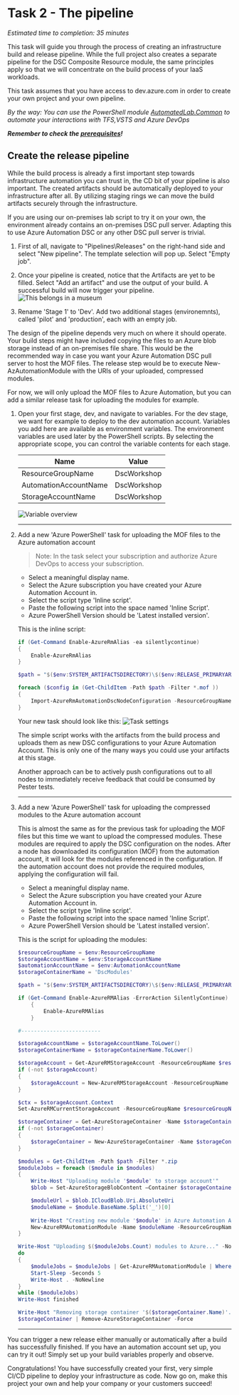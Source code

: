 # Task 2 - The pipeline

*Estimated time to completion: 35 minutes*

This task will guide you through the process of creating an infrastructure build and release pipeline. While the full project also creates a separate pipeline for the DSC Composite Resource module, the same principles apply so that we will concentrate on the build process of your IaaS workloads.  

This task assumes that you have access to dev.azure.com in order to create your own project and your own pipeline.  

*By the way: You can use the PowerShell module [AutomatedLab.Common](https://github.com/automatedlab/automatedlab.common) to automate your interactions with TFS,VSTS and Azure DevOps*

***Remember to check the [prerequisites](..\CheckPrereq.ps1)!***

## Create the release pipeline

While the build process is already a first important step towards infrastructure automation you can trust in, the CD bit of your pipeline is also important. The created artifacts should be automatically deployed to your infrastructure after all. By utilizing staging rings we can move the build artifacts securely through the infrastructure.

If you are using our on-premises lab script to try it on your own, the environment already contains an on-premises DSC pull server. Adapting this to use Azure Automation DSC or any other DSC pull server is trivial.

1. First of all, navigate to "Pipelines\Releases" on the right-hand side and select "New pipeline".
The template selection will pop up. Select "Empty job".

1. Once your pipeline is created, notice that the Artifacts are yet to be filled. Select "Add an artifact" and use the output of your build. A successful build will now trigger your pipeline.  
    ![This belongs in a museum](./img/AddArtifact.png)
1. Rename 'Stage 1' to 'Dev'. Add two additional stages (environemnts), called 'pilot' and 'production', each with an empty job.

The design of the pipeline depends very much on where it should operate. Your build steps might have included copying the files to an Azure blob storage instead of an on-premises file share. This would be the recommended way in case you want your Azure Automation DSC pull server to host the MOF files. The release step would be to execute New-AzAutomationModule with the URIs of your uploaded, compressed modules.

For now, we will only upload the MOF files to Azure Automation, but you can add a similar release task for uploading the modules for example.

1. Open your first stage, dev, and navigate to variables. For the dev stage, we want for example to deploy to the dev automation account. Variables you add here are available as environment variables. The environment variables are used later by the PowerShell scripts. By selecting the appropriate scope, you can control the variable contents for each stage.

    |Name | Value
    |-|-|
    ResourceGroupName | DscWorkshop
    AutomationAccountName | DscWorkshop
    StorageAccountName | DscWorkshop

    ![Variable overview](./img/ReleaseVariables.png)

    ---

1. Add a new 'Azure PowerShell' task for uploading the MOF files to the Azure automation account
    
    > Note: In the task select your subscription and authorize Azure DevOps to access your subscription.

    - Select a meaningful display name.
    - Select the Azure subscription you have created your Azure Automation Account in.
    - Select the script type 'Inline script'.
    - Paste the following script into the space named 'Inline Script'.
    - Azure PowerShell Version should be 'Latest installed version'.

    This is the inline script:
    ```powershell
    if (Get-Command Enable-AzureRmAlias -ea silentlycontinue)
    {
        Enable-AzureRmAlias
    }
    
    $path = "$($env:SYSTEM_ARTIFACTSDIRECTORY)\$($env:RELEASE_PRIMARYARTIFACTSOURCEALIAS)\MOF"
    
    foreach ($config in (Get-ChildItem -Path $path -Filter *.mof ))
    {
        Import-AzureRmAutomationDscNodeConfiguration -ResourceGroupName $env:ResourceGroupName -AutomationAccountName $env:AutomationAccountName -Path $config.FullName -ConfigurationName $config.BaseName -Verbose -Force
    }
    ```

    Your new task should look like this:
    ![Task settings](./img/AutomationDscTask.png)
    

    The simple script works with the artifacts from the build process and uploads them as new DSC configurations to your Azure Automation Account. This is only one of the many ways you could use your artifacts at this stage.

    Another approach can be to actively push configurations out to all nodes to immediately receive feedback that could be consumed by Pester tests.

    ---

1. Add a new 'Azure PowerShell' task for uploading the compressed modules to the Azure automation account
    
    This is almost the same as for the previous task for uploading the MOF files but this time we want to upload the compressed modules. These modules are required to apply the DSC configuration on the nodes. After a node has downloaded its configuration (MOF) from the automation account, it will look for the modules referenced in the configuration. If the automation account does not provide the required modules, applying the configuration will fail.

    - Select a meaningful display name.
    - Select the Azure subscription you have created your Azure Automation Account in.
    - Select the script type 'Inline script'.
    - Paste the following script into the space named 'Inline Script'.
    - Azure PowerShell Version should be 'Latest installed version'.

    This is the script for uploading the modules:
    ``` PowerShell
    $resourceGroupName = $env:ResourceGroupName
    $storageAccountName = $env:StorageAccountName 
    $automationAccountName = $env:AutomationAccountName
    $storageContainerName = 'DscModules'
    
    $path = "$($env:SYSTEM_ARTIFACTSDIRECTORY)\$($env:RELEASE_PRIMARYARTIFACTSOURCEALIAS)\Compressed Modules"
    
    if (Get-Command Enable-AzureRMAlias -ErrorAction SilentlyContinue)
        {
            Enable-AzureRMAlias
        }
    
    #-------------------------
    
    $storageAccountName = $storageAccountName.ToLower()
    $storageContainerName = $storageContainerName.ToLower()
    
    $storageAccount = Get-AzureRMStorageAccount -ResourceGroupName $resourceGroupName -Name $storageAccountName -ErrorAction SilentlyContinue
    if (-not $storageAccount)
    {
        $storageAccount = New-AzureRMStorageAccount -ResourceGroupName $resourceGroupName -Name $storageAccountName -Location WestEurope -SkuName Standard_GRS
    }
    
    $ctx = $storageAccount.Context
    Set-AzureRMCurrentStorageAccount -ResourceGroupName $resourceGroupName -Name $storageAccountName | Out-Null
    
    $storageContainer = Get-AzureStorageContainer -Name $storageContainerName -Context $ctx -ErrorAction SilentlyContinue
    if (-not $storageContainer)
    {
        $storageContainer = New-AzureStorageContainer -Name $storageContainerName -Context $ctx -Permission Blob
    }
    
    $modules = Get-ChildItem -Path $path -Filter *.zip
    $moduleJobs = foreach ($module in $modules)
    {
        Write-Host "Uploading module '$module' to storage account'"
        $blob = Set-AzureStorageBlobContent –Container $storageContainerName -File $module.FullName -Blob $module.Name -Force
    
        $moduleUrl = $blob.ICloudBlob.Uri.AbsoluteUri
        $moduleName = $module.BaseName.Split('_')[0]
        
        Write-Host "Creating new module '$module' in Azure Automation Account"
        New-AzureRMAutomationModule -Name $moduleName -ResourceGroupName $resourceGroupName -AutomationAccountName $automationAccountName -ContentLinkUri $moduleUrl
    }
    
    Write-Host "Uploading $($moduleJobs.Count) modules to Azure..." -NoNewline
    do
    {
        $moduleJobs = $moduleJobs | Get-AzureRMAutomationModule | Where-Object { $_.ProvisioningState -ne 'Succeeded' }
        Start-Sleep -Seconds 5
        Write-Host . -NoNewline
    }
    while ($moduleJobs)
    Write-Host finished
    
    Write-Host "Removing storage container '$($storageContainer.Name)'."
    $storageContainer | Remove-AzureStorageContainer -Force
    ```
    ---

You can trigger a new release either manually or automatically after a build has successfully finished. If you have an automation account set up, you can try it out! Simply set up your build variables properly and observe.  

Congratulations! You have successfully created your first, very simple CI/CD pipeline to deploy your infrastructure as code. Now go on, make this project your own and help your company or your customers succeed!